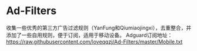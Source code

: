 # Ad-Filters
收集一些优秀的第三方广告过滤规则（YanFung和Qiumiaojingxi），去重整合，并添加了一些自用规则，便于订阅，适用于移动设备。
Adguard订阅地址：https://raw.githubusercontent.com/loveqqzj/Ad-Filters/master/Mobile.txt
